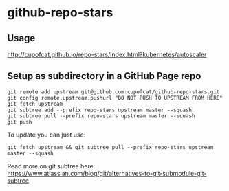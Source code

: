 # github-repo-stars
## Usage
http://cupofcat.github.io/repo-stars/index.html?kubernetes/autoscaler

## Setup as subdirectory in a GitHub Page repo
```shell
git remote add upstream git@github.com:cupofcat/github-repo-stars.git
git config remote.upstream.pushurl "DO NOT PUSH TO UPSTREAM FROM HERE"
git fetch upstream
git subtree add --prefix repo-stars upstream master --squash
git subtree pull --prefix repo-stars upstream master --squash
git push
```

To update you can just use:
```shell
git fetch upstream && git subtree pull --prefix repo-stars upstream master --squash
```

Read more on git subtree here: https://www.atlassian.com/blog/git/alternatives-to-git-submodule-git-subtree